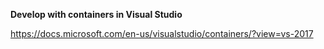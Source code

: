 <b>Develop with containers in Visual Studio</b>

https://docs.microsoft.com/en-us/visualstudio/containers/?view=vs-2017
